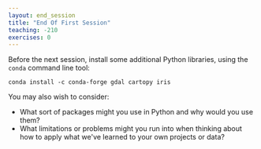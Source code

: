 ```yaml
---
layout: end_session
title: "End Of First Session"
teaching: -210
exercises: 0
---
```

Before the next session, install some additional Python libraries, using the `conda` command line tool:

~~~
conda install -c conda-forge gdal cartopy iris
~~~

You may also wish to consider:
* What sort of packages might you use in Python and why would you use them?
* What limitations or problems might you run into when thinking about how to apply what we've learned to your own projects or data?

